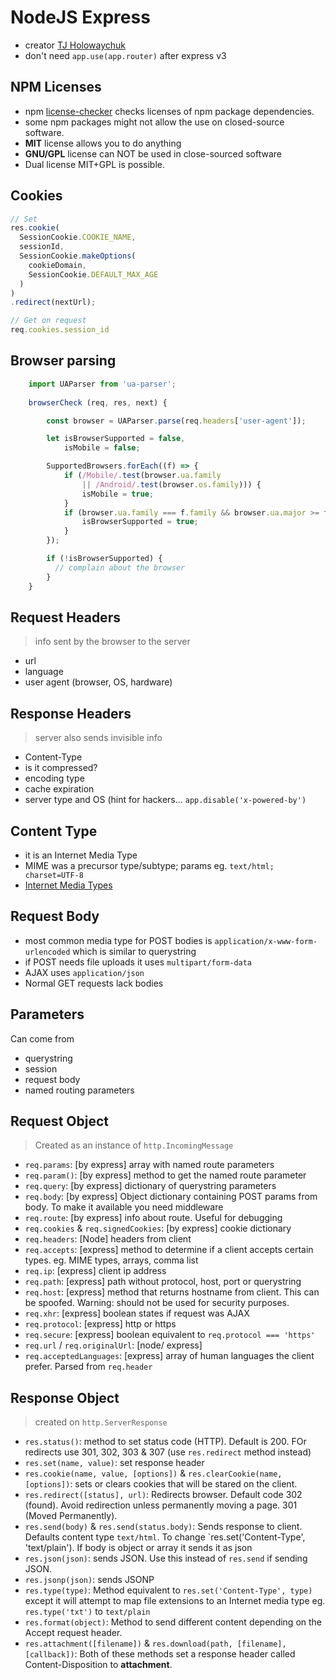 # NodeJS Express

- creator [TJ Holowaychuk](https://medium.com/@tjholowaychuk)
- don't need `app.use(app.router)` after express v3

## NPM Licenses

- npm [license-checker](https://github.com/davglass/license-checker) checks licenses of npm package dependencies.
- some npm packages might not allow the use on closed-source software.
- **MIT** license allows you to do anything
- **GNU/GPL** license can NOT be used in close-sourced software
- Dual license MIT+GPL is possible.

## Cookies

```javascript
// Set
res.cookie(
  SessionCookie.COOKIE_NAME, 
  sessionId,
  SessionCookie.makeOptions(
    cookieDomain,
    SessionCookie.DEFAULT_MAX_AGE
  )
)
.redirect(nextUrl);

// Get on request
req.cookies.session_id
```

## Browser parsing

```javascript
    import UAParser from 'ua-parser';
    
    browserCheck (req, res, next) {

        const browser = UAParser.parse(req.headers['user-agent']);

        let isBrowserSupported = false,
            isMobile = false;

        SupportedBrowsers.forEach((f) => {
            if (/Mobile/.test(browser.ua.family
                || /Android/.test(browser.os.family))) {
                isMobile = true;
            }
            if (browser.ua.family === f.family && browser.ua.major >= f.major) {
                isBrowserSupported = true;
            }
        }); 

        if (!isBrowserSupported) {
          // complain about the browser
        } 
    }
```

## Request Headers

> info sent by the browser to the server

- url
- language
- user agent (browser, OS, hardware)

## Response Headers

> server also sends invisible info

- Content-Type
- is it compressed?
- encoding type
- cache expiration
- server type and OS (hint for hackers... `app.disable('x-powered-by')`

## Content Type
- it is an Internet Media Type
- MIME was a precursor type/subtype; params eg. `text/html; charset=UTF-8`
- [Internet Media Types](www.iana.org/assignments/media-types/media-types.xhtml)

## Request Body

- most common media type for POST bodies is `application/x-www-form-urlencoded` which is similar to querystring
- if POST needs file uploads it uses `multipart/form-data`
- AJAX uses `application/json`
- Normal GET requests lack bodies

## Parameters

Can come from

- querystring
- session
- request body
- named routing parameters

## Request Object

> Created as an instance of `http.IncomingMessage`

- `req.params`: [by express] array with named route parameters
- `req.param()`: [by express] method to get the named route parameter
- `req.query`: [by express] dictionary of querystring parameters
- `req.body`: [by express] Object dictionary containing POST params from body. To make it available you need middleware
- `req.route`: [by express] info about route. Useful for debugging
- `req.cookies` & `req.signedCookies`: [by express] cookie dictionary
- `req.headers`: [Node] headers from client
- `req.accepts`: [express] method to determine if a client accepts certain types. eg. MIME types, arrays, comma list
- `req.ip`: [express] client ip address
- `req.path`: [express] path without protocol, host, port or querystring
- `req.host`: [express] method that returns hostname from client. This can be spoofed. Warning: should not be used for security purposes.
- `req.xhr`: [express] boolean states if request was AJAX
- `req.protocol`: [express] http or https
- `req.secure`: [express] boolean equivalent to `req.protocol === 'https'`
- `req.url` / `req.originalUrl`: [node/ express]
- `req.acceptedLanguages`: [express] array of human languages the client prefer. Parsed from `req.header`

## Response Object

> created on `http.ServerResponse`

- `res.status()`: method to set status code (HTTP). Default is 200. FOr redirects use 301, 302, 303 & 307 (use `res.redirect` method instead)
- `res.set(name, value)`: set response header
- `res.cookie(name, value, [options])` & `res.clearCookie(name, [options])`: sets or clears cookies that will be stared on the client.
- `res.redirect([status], url)`: Redirects browser. Default code 302 (found). Avoid redirection unless permanently moving a page. 301 (Moved Permanently).
- `res.send(body)` & `res.send(status.body)`: Sends response to client. Defaults content type `text/html`. To change `res.set('Content-Type', 'text/plain'). If body is object or array it sends it as json
- `res.json(json)`: sends JSON. Use this instead of `res.send` if sending JSON.
- `res.jsonp(json)`: sends JSONP
- `res.type(type)`: Method equivalent to `res.set('Content-Type', type)` except it will attempt to map file extensions to an Internet media type eg. `res.type('txt')` to `text/plain`
- `res.format(object)`: Method to send different content depending on the Accept request header.
- `res.attachment([filename])` & `res.download(path, [filename], [callback])`: Both of these methods set a response header called Content-Disposition to **attachment**.


